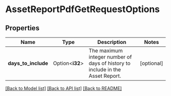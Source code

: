 # AssetReportPdfGetRequestOptions

## Properties

Name | Type | Description | Notes
------------ | ------------- | ------------- | -------------
**days_to_include** | Option<**i32**> | The maximum integer number of days of history to include in the Asset Report. | [optional]

[[Back to Model list]](../README.md#documentation-for-models) [[Back to API list]](../README.md#documentation-for-api-endpoints) [[Back to README]](../README.md)


